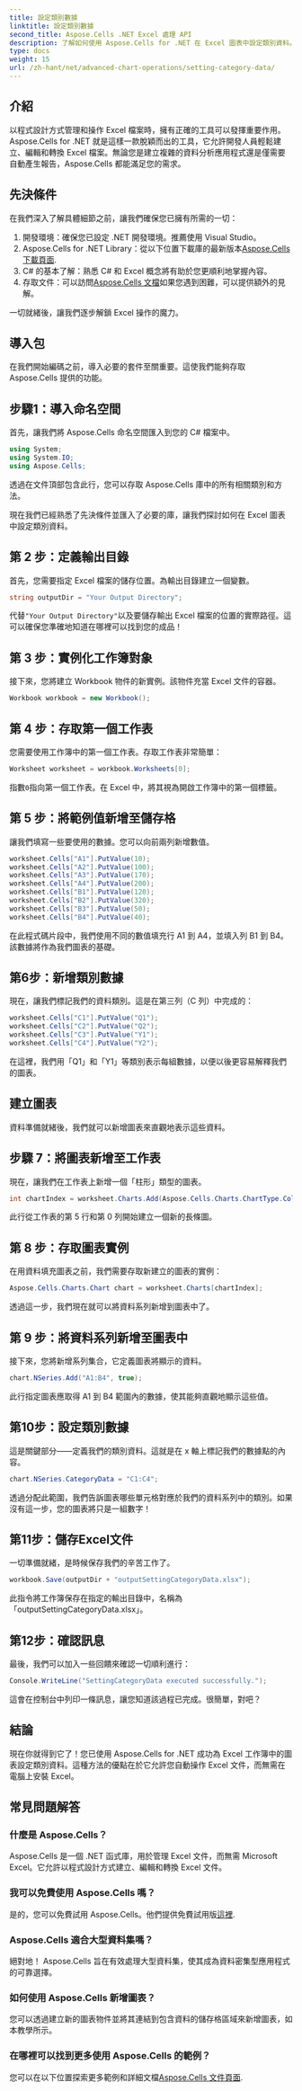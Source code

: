 ```yaml
---
title: 設定類別數據
linktitle: 設定類別數據
second_title: Aspose.Cells .NET Excel 處理 API
description: 了解如何使用 Aspose.Cells for .NET 在 Excel 圖表中設定類別資料。請按照我們的逐步教學輕鬆實施。
type: docs
weight: 15
url: /zh-hant/net/advanced-chart-operations/setting-category-data/
---
```

## 介紹

以程式設計方式管理和操作 Excel 檔案時，擁有正確的工具可以發揮重要作用。 Aspose.Cells for .NET 就是這樣一款脫穎而出的工具，它允許開發人員輕鬆建立、編輯和轉換 Excel 檔案。無論您是建立複雜的資料分析應用程式還是僅需要自動產生報告，Aspose.Cells 都能滿足您的需求。 

## 先決條件 

在我們深入了解具體細節之前，讓我們確保您已擁有所需的一切：

1. 開發環境：確保您已設定 .NET 開發環境。推薦使用 Visual Studio。
2.  Aspose.Cells for .NET Library：從以下位置下載庫的最新版本[Aspose.Cells 下載頁面](https://releases.aspose.com/cells/net/).
3. C# 的基本了解：熟悉 C# 和 Excel 概念將有助於您更順利地掌握內容。
4. 存取文件：可以訪問[Aspose.Cells 文檔](https://reference.aspose.com/cells/net/)如果您遇到困難，可以提供額外的見解。 

一切就緒後，讓我們逐步解鎖 Excel 操作的魔力。

## 導入包 

在我們開始編碼之前，導入必要的套件至關重要。這使我們能夠存取 Aspose.Cells 提供的功能。

## 步驟1：導入命名空間

首先，讓我們將 Aspose.Cells 命名空間匯入到您的 C# 檔案中。

```csharp
using System;
using System.IO;
using Aspose.Cells;
```

透過在文件頂部包含此行，您可以存取 Aspose.Cells 庫中的所有相關類別和方法。

現在我們已經熟悉了先決條件並匯入了必要的庫，讓我們探討如何在 Excel 圖表中設定類別資料。

## 第 2 步：定義輸出目錄

首先，您需要指定 Excel 檔案的儲存位置。為輸出目錄建立一個變數。 

```csharp
string outputDir = "Your Output Directory";
```

代替`"Your Output Directory"`以及要儲存輸出 Excel 檔案的位置的實際路徑。這可以確保您準確地知道在哪裡可以找到您的成品！

## 第 3 步：實例化工作簿對象

接下來，您將建立 Workbook 物件的新實例。該物件充當 Excel 文件的容器。

```csharp
Workbook workbook = new Workbook();
```

## 第 4 步：存取第一個工作表

您需要使用工作簿中的第一個工作表。存取工作表非常簡單：

```csharp
Worksheet worksheet = workbook.Worksheets[0];
```

指數`0`指向第一個工作表。在 Excel 中，將其視為開啟工作簿中的第一個標籤。

## 第 5 步：將範例值新增至儲存格

讓我們填寫一些要使用的數據。您可以向前兩列新增數值。 

```csharp
worksheet.Cells["A1"].PutValue(10);
worksheet.Cells["A2"].PutValue(100);
worksheet.Cells["A3"].PutValue(170);
worksheet.Cells["A4"].PutValue(200);
worksheet.Cells["B1"].PutValue(120);
worksheet.Cells["B2"].PutValue(320);
worksheet.Cells["B3"].PutValue(50);
worksheet.Cells["B4"].PutValue(40);
```

在此程式碼片段中，我們使用不同的數值填充行 A1 到 A4，並填入列 B1 到 B4。該數據將作為我們圖表的基礎。

## 第6步：新增類別數據

現在，讓我們標記我們的資料類別。這是在第三列（C 列）中完成的：

```csharp
worksheet.Cells["C1"].PutValue("Q1");
worksheet.Cells["C2"].PutValue("Q2");
worksheet.Cells["C3"].PutValue("Y1");
worksheet.Cells["C4"].PutValue("Y2");
```

在這裡，我們用「Q1」和「Y1」等類別表示每組數據，以便以後更容易解釋我們的圖表。

## 建立圖表

資料準備就緒後，我們就可以新增圖表來直觀地表示這些資料。

## 步驟 7：將圖表新增至工作表

現在，讓我們在工作表上新增一個「柱形」類型的圖表。

```csharp
int chartIndex = worksheet.Charts.Add(Aspose.Cells.Charts.ChartType.Column, 5, 0, 15, 5);
```

此行從工作表的第 5 行和第 0 列開始建立一個新的長條圖。

## 第 8 步：存取圖表實例

在用資料填充圖表之前，我們需要存取新建立的圖表的實例：

```csharp
Aspose.Cells.Charts.Chart chart = worksheet.Charts[chartIndex];
```

透過這一步，我們現在就可以將資料系列新增到圖表中了。

## 第 9 步：將資料系列新增至圖表中

接下來，您將新增系列集合，它定義圖表將顯示的資料。 

```csharp
chart.NSeries.Add("A1:B4", true);
```

此行指定圖表應取得 A1 到 B4 範圍內的數據，使其能夠直觀地顯示這些值。

## 第10步：設定類別數據

這是關鍵部分——定義我們的類別資料。這就是在 x 軸上標記我們的數據點的內容。

```csharp
chart.NSeries.CategoryData = "C1:C4";
```

透過分配此範圍，我們告訴圖表哪些單元格對應於我們的資料系列中的類別。如果沒有這一步，您的圖表將只是一組數字！

## 第11步：儲存Excel文件

一切準備就緒，是時候保存我們的辛苦工作了。 

```csharp
workbook.Save(outputDir + "outputSettingCategoryData.xlsx");
```

此指令將工作簿保存在指定的輸出目錄中，名稱為「outputSettingCategoryData.xlsx」。 

## 第12步：確認訊息

最後，我們可以加入一些回饋來確認一切順利進行：

```csharp
Console.WriteLine("SettingCategoryData executed successfully.");
```

這會在控制台中列印一條訊息，讓您知道該過程已完成。很簡單，對吧？

## 結論

現在你就得到它了！您已使用 Aspose.Cells for .NET 成功為 Excel 工作簿中的圖表設定類別資料。這種方法的優點在於它允許您自動操作 Excel 文件，而無需在電腦上安裝 Excel。 

## 常見問題解答

### 什麼是 Aspose.Cells？
Aspose.Cells 是一個 .NET 函式庫，用於管理 Excel 文件，而無需 Microsoft Excel。它允許以程式設計方式建立、編輯和轉換 Excel 文件。

### 我可以免費使用 Aspose.Cells 嗎？
是的，您可以免費試用 Aspose.Cells。他們提供免費試用版[這裡](https://releases.aspose.com/).

### Aspose.Cells 適合大型資料集嗎？
絕對地！ Aspose.Cells 旨在有效處理大型資料集，使其成為資料密集型應用程式的可靠選擇。

### 如何使用 Aspose.Cells 新增圖表？
您可以透過建立新的圖表物件並將其連結到包含資料的儲存格區域來新增圖表，如本教學所示。

### 在哪裡可以找到更多使用 Aspose.Cells 的範例？
您可以在以下位置探索更多範例和詳細文檔[Aspose.Cells 文件頁面](https://reference.aspose.com/cells/net/).